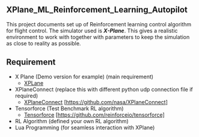 ## XPlane_ML_Reinforcement_Learning_Autopilot
This project documents set up of Reinforcement learning control algorithm for flight control. The simulator used is ***X-Plane***. This gives a realistic environment to work with together with parameters to keep the simulation as close to reality as possible.


## Requirement
* X Plane (Demo version for example) (main requirement)
  * [XPLane](https://www.x-plane.com/)
* XPlaneConnect (replace this with  different python udp connection file if required)
  * [XPlaneConnect](https://github.com/nasa/XPlaneConnect) [https://github.com/nasa/XPlaneConnect]
* Tensorforce (Test Benchmark RL algorithm)
  *  [Tensorforce](https://github.com/reinforceio/tensorforce) [https://github.com/reinforceio/tensorforce]
* RL Algorithm (defined  your own RL algorithm)
* Lua Programming (for seamless interaction with XPlane)





